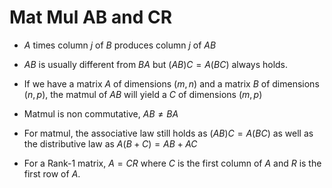 # Mat Mul AB and CR

- $A$ times column $j$ of $B$ produces column $j$ of $AB$

- $AB$ is usually different from $BA$ but $(AB)C = A(BC)$ always holds.

- If we have a matrix $A$ of dimensions $(m, n)$ and a matrix $B$ of dimensions $(n, p)$, the matmul of $AB$ will yield a $C$ of dimensions $(m, p)$

- Matmul is non commutative, $AB ≠ BA$
  
- For matmul, the associative law still holds as $(AB)C = A(BC)$ as well as the distributive law as $A(B+C) = AB + AC$

- For a Rank-1 matrix, $A = CR$ where $C$ is the first column of $A$ and $R$ is the first row of $A$.